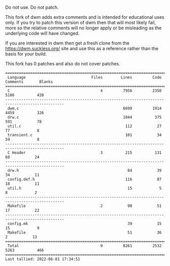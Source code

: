 Do not use. Do not patch.

This fork of dwm adds extra comments and is intended for educational uses only. If you try to patch
this version of dwm then that will most likely fail, more so the relative comments will no longer
apply or be misleading as the underlying code will have changed.

If you are interested in dwm then get a fresh clone from the https://dwm.suckless.org/ site and use
this as a reference rather than the basis for your build.

This fork has 0 patches and also do not cover patches.

<!-- START STATS 1 -->
<!-- END STATS 1 -->


<!-- START STATS 2 -->
````
================================================================================================
 Language                             Files        Lines         Code     Comments       Blanks
================================================================================================
 C                                        4         7956         2350         5186          420
------------------------------------------------------------------------------------------------
 dwm.c                                              6699         1914         4459          326
 drw.c                                              1044          375          591           78
 util.c                                              112           27           77            8
 transient.c                                         101           34           59            8
------------------------------------------------------------------------------------------------
 C Header                                 3          215          131           60           24
------------------------------------------------------------------------------------------------
 drw.h                                                84           39           34           11
 config.def.h                                        116           87           18           11
 util.h                                               15            5            8            2
------------------------------------------------------------------------------------------------
 Makefile                                 2           90           51           17           22
------------------------------------------------------------------------------------------------
 config.mk                                            39           15           15            9
 Makefile                                             51           36            2           13
================================================================================================
 Total                                    9         8261         2532         5263          466
================================================================================================
Last tallied: 2022-06-01 17:34:51
````
<!-- END STATS 2 -->

